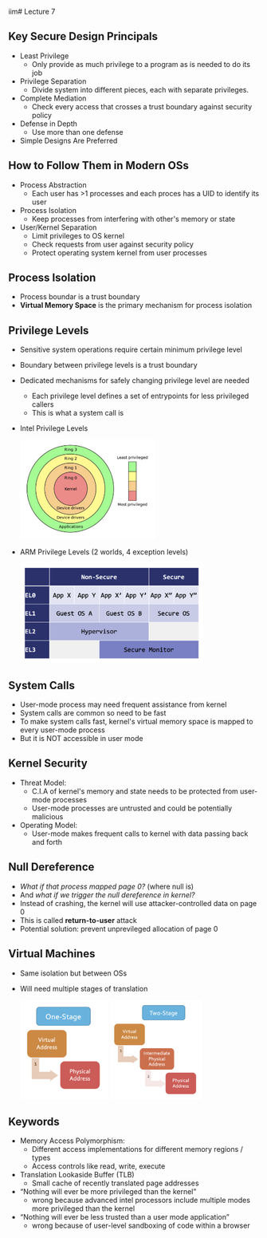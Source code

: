 iim# Lecture 7

## Key Secure Design Principals

- Least Privilege
  - Only provide as much privilege to a program as is needed to do its job
- Privilege Separation
  - Divide system into different pieces, each with separate privileges.
- Complete Mediation
  - Check every access that crosses a trust boundary against security policy
- Defense in Depth
  - Use more than one defense
- Simple Designs Are Preferred

## How to Follow Them in Modern OSs

- Process Abstraction
  - Each user has >1 processes and each proces has a UID to identify its user
- Process Isolation
  - Keep processes from interfering with other's memory or state
- User/Kernel Separation
  - Limit privileges to OS kernel
  - Check requests from user against security policy
  - Protect operating system kernel from user processes

## Process Isolation

- Process boundar is a trust boundary
- **Virtual Memory Space** is the primary mechanism for process isolation

## Privilege Levels

- Sensitive system operations require certain minimum privilege level
- Boundary between privilege levels is a trust boundary
- Dedicated mechanisms for safely changing privilege level are needed
  - Each privilege level defines a set of entrypoints for less privileged callers
  - This is what a system call is
- Intel Privilege Levels

  <img src="./images/7_1.png" height="200ch"></img>

- ARM Privilege Levels (2 worlds, 4 exception levels)

  <img src="./images/7_2.png" height="200ch"></img>

## System Calls

- User-mode process may need frequent assistance from kernel
- System calls are common so need to be fast
- To make system calls fast, kernel's virtual memory space is mapped to every user-mode process
- But it is NOT accessible in user mode

## Kernel Security

- Threat Model:
  - C.I.A of kernel's memory and state needs to be protected from user-mode processes
  - User-mode processes are untrusted and could be potentially malicious
- Operating Model:
  - User-mode makes frequent calls to kernel with data passing back and forth

## Null Dereference

- _What if that process mapped page 0?_ (where null is)
- And _what if we trigger the null dereference in kernel?_
- Instead of crashing, the kernel will use attacker-controlled data on page 0
- This is called **return-to-user** attack
- Potential solution: prevent unprevileged allocation of page 0

## Virtual Machines

- Same isolation but between OSs
- Will need multiple stages of translation

  <img src="./images/7_3.png" height="200ch"></img>
  <img src="./images/7_4.png" height="200ch"></img>

## Keywords

- Memory Access Polymorphism:
  - Different access implementations for different memory regions / types
  - Access controls like read, write, execute
- Translation Lookaside Buffer (TLB)
  - Small cache of recently translated page addresses
- “Nothing will ever be more privileged than the kernel”
  - wrong because advanced intel processors include multiple modes more privileged than the kernel
- “Nothing will ever be less trusted than a user mode application”
  - wrong because of user-level sandboxing of code within a browser
